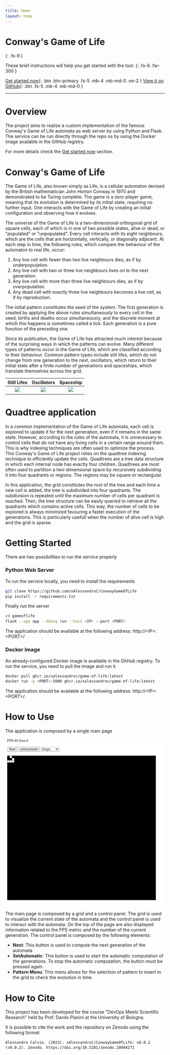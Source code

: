 ```yaml
---
title: Home
layout: home
---
```


# Conway's Game of Life
{: .fs-9 }

These brief instructions will help you get started with the tool. 
{: .fs-6 .fw-300 }

[Get started now](#getting-started){: .btn .btn-primary .fs-5 .mb-4 .mb-md-0 .mr-2 }
[View it on GitHub][REPO]{: .btn .fs-5 .mb-4 .mb-md-0 }

---

# Overview
The project aims to realize a custom implementation of the famous Conway's Game of Life automata as web server by using Python and Flask.
The service can be run directly through the repo os by using the Docker image available in the GitHub registry.

For more details check the [Get started now](#getting-started) section.

# Conway's Game of Life
The Game of Life, also known simply as Life, is a cellular automaton devised by the British mathematician John Horton Conway in 1970 and demonstrated to be Turing complete.
The game is a zero-player game, meaning that its evolution is determined by its initial state, requiring no further input.
One interacts with the Game of Life by creating an initial configuration and observing how it evolves.

The universe of the Game of Life is a two-dimensional orthogonal grid of square cells, each of which is in one of two possible states, alive or dead, or "populated" or "unpopulated".
Every cell interacts with its eight neighbours, which are the cells that are horizontally, vertically, or diagonally adjacent.
At each step in time, the following rules, which compare the behaviour of the automaton to real life, occur:
1) Any live cell with fewer than two live neighbours dies, as if by underpopulation.
2) Any live cell with two or three live neighbours lives on to the next generation.
3) Any live cell with more than three live neighbours dies, as if by overpopulation.
4) Any dead cell with exactly three live neighbours becomes a live cell, as if by reproduction.

The initial pattern constitutes the seed of the system.
The first generation is created by applying the above rules simultaneously to every cell in the seed; births and deaths occur simultaneously, and the discrete moment at which this happens is sometimes called a tick.
Each generation is a pure function of the preceding one.

Since its publication, the Game of Life has attracted much interest because of the surprising ways in which the patterns can evolve.
Many different types of patterns occur in the Game of Life, which are classified according to their behaviour. Common pattern types include still lifes, which do not change from one generation to the next, oscillators, which return to their initial state after a finite number of generations and spaceships, which translate themselves across the grid.

Still Lifes            |  Oscillators          |  Spaceship
:-------------------------:|:-------------------------:|:-------------------------:
![](https://upload.wikimedia.org/wikipedia/commons/thumb/f/f4/Game_of_life_loaf.svg/98px-Game_of_life_loaf.svg.png)  |  ![](https://upload.wikimedia.org/wikipedia/commons/1/12/Game_of_life_toad.gif) |  ![](https://upload.wikimedia.org/wikipedia/commons/f/f2/Game_of_life_animated_glider.gif)



# Quadtree application
In a common implementation of the Game of Life automata, each cell is explored to update it for the next generation, even if it remains in the same state. However, according to the rules of the automata, it is unnecessary to control cells that do not have any living cells in a certain range around them. This is why indexing techniques are often used to optimize the process. This Conway's Game of Life project relies on the quadtree indexing technique to efficiently update the cells.
Quadtrees are a tree data structure in which each internal node has exactly four children. Quadtrees are most often used to partition a two-dimensional space by recursively subdividing it into four quadrants or regions. The regions may be square or rectangular.

In this application, the grid constitutes the root of the tree and each time a new cell is added, the tree is subdivided into four quadrants. The subdivision is repeated until the maximum number of cells per quadrant is reached.
Then, the tree structure can be easily queried to retrieve all the quadrants which contains active cells. This way, the number of cells to be explored is always minimized favouring a faster execution of the generations. This is particularly usefull when the number of alive cell is high and the grid is sparse.


# Getting Started
There are two possibilities to run the service properly

### Python Web Server
To run the service locally, you need to install the requirements
```bash
git clone https://github.com/xAlessandroC/ConwayGameOfLife
pip install -r requirements.txt
```

Finally run the server
```bash
cd gameoflife
flask --app app --debug run --host <IP> --port <PORT>
```

The application should be available at the following address: http://\<IP>:\<PORT>/

### Docker Image
An already-configured Docker image is available in the GitHub registry. To run the service, you need to pull the image and run it.
```bash
docker pull ghcr.io/xalessandroc/game-of-life:latest
docker run -p <PORT>:5000 ghcr.io/xalessandroc/game-of-life:latest
```

The application should be available at the following address: http://\<IP>:\<PORT>/

# How to Use
The application is composed by a single main page

![](../docs/images/mainpage.png)

The main page is composed by a grid and a control panel. The grid is used to visualize the current state of the automata and the control panel is used to interact with the automata. On the top of the page are also displayed information related to the FPS metric and the number of the current generation.
The control panel is composed by the following elements:
- **Next**: This button is used to compute the next generation of the automata
- **SetAutomatic**: This button is used to start the automatic computation of the generations. To stop the automatic computation, the button must be pressed again.
- **Pattern Menu**: This menu allows for the selection of pattern to insert in the grid to check the evolution in time.


# How to Cite
This project has been developed for the course "DevOps Meets Scientific Research" held by Prof. Danilo Pianini at the University of Bologna.

It is possible to cite the work and the repository on Zenodo using the following format:
```
Alessandro Calvio. (2023). xAlessandroC/ConwayGameOfLife: v0.0.2 (v0.0.2). Zenodo. https://doi.org/10.5281/zenodo.10044271
```

[REPO]:https://github.com/xAlessandroC/ConwayGameOfLife